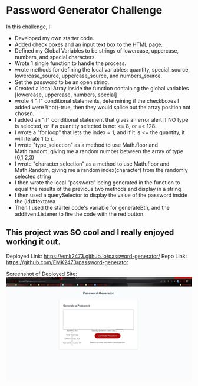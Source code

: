 # Password Generator Challenge

In this challenge, I:

- Developed my own starter code.
- Added check boxes and an input text box to the HTML page.
- Defined my Global Variables to be strings of lowercase, uppercase, numbers, and special characters.
- Wrote 1 single function to handle the process.
- wrote methods for defining the local variables: quantity, special_source, lowercase_source, uppercase_source, and numbers_source.
- Set the password to be an open string.
- Created a local Array inside the function containing the global variables [lowercase, uppercase, numbers, special]
- wrote 4 "if" conditional statements, determining if the checkboxes I added were !(not)-true, then they would splice out the array position not chosen.
- I added an "if" conditional statement that gives an error alert if NO type is selected, or if a quantity selected is not <= 8, or =< 128.
- I wrote a "for loop" that lets the index = 1, and if it is <= the quantity, it will iterate 1 to i.
- I wrote "type_selection" as a method to use Math.floor and Math.random, giving me a random number between the array of type (0,1,2,3)
- I wrote "character selection" as a method to use Math.floor and Math.Random, giving me a random index(character) from the randomly selected string
- I then wrote the local "password" being generated in the function to equal the results of the previous two methods and display in a string
- I then used a querySelector to display the value of the password inside the (id)#textarea
- Then I used the starter code's variable for generateBtn, and the addEventListener to fire the code with the red button.

## This project was SO cool and I really enjoyed working it out.

Deployed Link: https://emk2473.github.io/password-generator/
Repo Link: https://github.com/EMK2473/password-generator

Screenshot of Deployed Site:
![Alt text](./Assets/Password-Generator-Final-Image.jpg)
